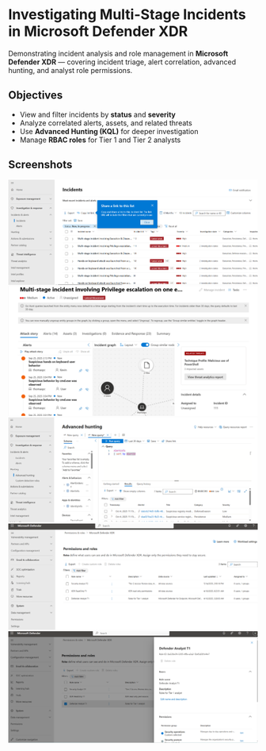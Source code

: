 # Investigating Multi-Stage Incidents in Microsoft Defender XDR

Demonstrating incident analysis and role management in **Microsoft Defender XDR** — covering incident triage, alert correlation, advanced hunting, and analyst role permissions.

## Objectives
- View and filter incidents by **status** and **severity**  
- Analyze correlated alerts, assets, and related threats  
- Use **Advanced Hunting (KQL)** for deeper investigation  
- Manage **RBAC roles** for Tier 1 and Tier 2 analysts  

## Screenshots
![Defender1](./Defender1.png)
![Defender2](./Defender2.png)
![Defender3](./Defender3.png)
![Defender4](./Defender4.png)
![Defender5](./Defender5.png)



